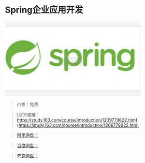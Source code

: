 # Spring企业应用开发

![img](../../../assets/study163/free/6023aa1e804842b3aaeefc4a62edda6d.png)

> 价格：免费

> [官方链接：https://study.163.com/course/introduction/1209779822.htm](https://study.163.com/course/introduction/1209779822.htm)

> [阿里网盘：]()

> [百度网盘：]()

> [夸克网盘：]()
